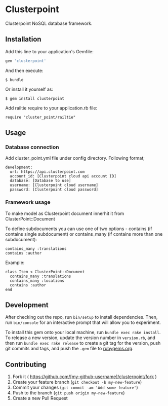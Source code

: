 # Clusterpoint

Clusterpoint NoSQL database framework.

## Installation

Add this line to your application's Gemfile:

```ruby
gem 'clusterpoint'
```

And then execute:

    $ bundle

Or install it yourself as:

    $ gem install clusterpoint

Add railtie require to your application.rb file:
    
    require "cluster_point/railtie"


## Usage

### Database connection
Add cluster_point.yml file under config directory. Following format;

    development:
      url: https://api.clusterpoint.com
      account_id: [Clusterpoint cloud api account ID]
      database: [Database to use]
      username: [Clusterpoint cloud username]
      password: [Clusterpoint cloud password]

### Framework usage
To make model as Clusterpoint document innerhit it from ClusterPoint::Document

To define subdocuments you can use one of two options - contains (if contains single subdocument) or contains_many (if contains more than one subdocument):

    contains_many :translations
    contains :author

Example:

    class Item < ClusterPoint::Document
      contains_many :translations
      contains_many :locations
      contains :author
    end

## Development

After checking out the repo, run `bin/setup` to install dependencies. Then, run `bin/console` for an interactive prompt that will allow you to experiment.

To install this gem onto your local machine, run `bundle exec rake install`. To release a new version, update the version number in `version.rb`, and then run `bundle exec rake release` to create a git tag for the version, push git commits and tags, and push the `.gem` file to [rubygems.org](https://rubygems.org).

## Contributing

1. Fork it ( https://github.com/[my-github-username]/clusterpoint/fork )
2. Create your feature branch (`git checkout -b my-new-feature`)
3. Commit your changes (`git commit -am 'Add some feature'`)
4. Push to the branch (`git push origin my-new-feature`)
5. Create a new Pull Request
